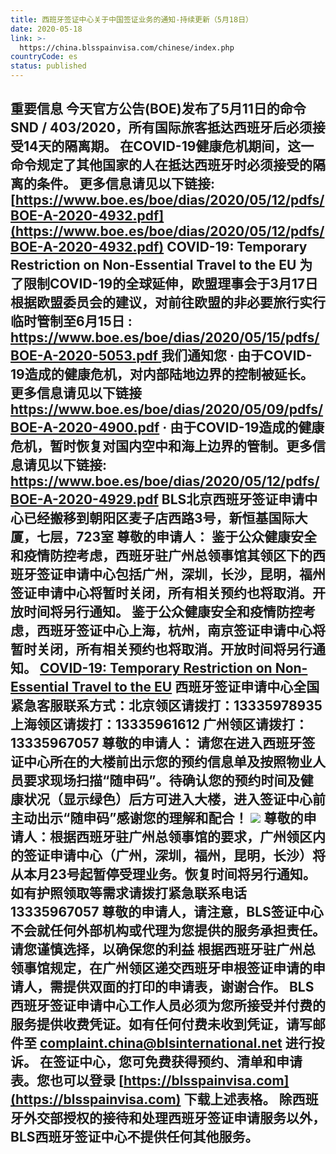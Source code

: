 ```yaml
---
title: 西班牙签证中心关于中国签证业务的通知-持续更新（5月18日）
date: 2020-05-18
link: >-
  https://china.blsspainvisa.com/chinese/index.php
countryCode: es
status: published
---
```

## 重要信息 今天官方公告(BOE)发布了5月11日的命令SND / 403/2020，所有国际旅客抵达西班牙后必须接受14天的隔离期。 在COVID-19健康危机期间，这一命令规定了其他国家的人在抵达西班牙时必须接受的隔离的条件。 更多信息请见以下链接: [https://www.boe.es/boe/dias/2020/05/12/pdfs/BOE-A-2020-4932.pdf](https://www.boe.es/boe/dias/2020/05/12/pdfs/BOE-A-2020-4932.pdf) COVID-19: Temporary Restriction on Non-Essential Travel to the EU 为了限制COVID-19的全球延伸，欧盟理事会于3月17日根据欧盟委员会的建议，对前往欧盟的非必要旅行实行临时管制至6月15日 :[ https://www.boe.es/boe/dias/2020/05/15/pdfs/BOE-A-2020-5053.pdf ]( https://www.boe.es/boe/dias/2020/05/15/pdfs/BOE-A-2020-5053.pdf) 我们通知您 · 由于COVID-19造成的健康危机，对内部陆地边界的控制被延长。更多信息请见以下链接 https://www.boe.es/boe/dias/2020/05/09/pdfs/BOE-A-2020-4900.pdf · 由于COVID-19造成的健康危机，暂时恢复对国内空中和海上边界的管制。更多信息请见以下链接: https://www.boe.es/boe/dias/2020/05/12/pdfs/BOE-A-2020-4929.pdf **BLS北京西班牙签证申请中心已经搬移到朝阳区麦子店西路3号，新恒基国际大厦，七层，723室** 尊敬的申请人： 鉴于公众健康安全和疫情防控考虑，西班牙驻广州总领事馆其领区下的西班牙签证申请中心包括广州，深圳，长沙，昆明，福州签证申请中心将暂时关闭，所有相关预约也将取消。开放时间将另行通知。 鉴于公众健康安全和疫情防控考虑，西班牙签证中心上海，杭州，南京签证申请中心将暂时关闭，所有相关预约也将取消。开放时间将另行通知。 [COVID-19: Temporary Restriction on Non-Essential Travel to the EU](pdf/COVID-19.pdf)  西班牙签证申请中心全国紧急客服联系方式：北京领区请拨打：13335978935 上海领区请拨打：13335961612 广州领区请拨打：13335967057 尊敬的申请人： 请您在进入西班牙签证中心所在的大楼前出示您的预约信息单及按照物业人员要求现场扫描“随申码”。待确认您的预约时间及健康状况（显示绿色）后方可进入大楼，进入签证中心前主动出示“随申码”感谢您的理解和配合！ ![](../images/barcode.jpg) 尊敬的申请人：根据西班牙驻广州总领事馆的要求，广州领区内的签证申请中心（广州，深圳，福州，昆明，长沙）将从本月23号起暂停受理业务。恢复时间将另行通知。如有护照领取等需求请拨打紧急联系电话13335967057 尊敬的申请人，请注意，BLS签证中心不会就任何外部机构或代理为您提供的服务承担责任。请您谨慎选择，以确保您的利益 根据西班牙驻广州总领事馆规定，在广州领区递交西班牙申根签证申请的申请人，需提供双面的打印的申请表，谢谢合作。 BLS西班牙签证申请中心工作人员必须为您所接受并付费的服务提供收费凭证。如有任何付费未收到凭证，请写邮件至 [complaint.china@blsinternational.net](mailto:complaint.china@blsinternational.net) 进行投诉。 在签证中心，您可免费获得预约、清单和申请表。您也可以登录 [https://blsspainvisa.com](https://blsspainvisa.com) 下载上述表格。 除西班牙外交部授权的接待和处理西班牙签证申请服务以外，BLS西班牙签证中心不提供任何其他服务。 

